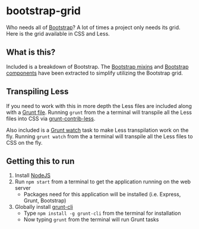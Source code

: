 # bootstrap-grid
Who needs all of [Bootstrap](http://getbootstrap.com/)? A lot of times a project only needs its grid. Here is the grid available in CSS and Less.

## What is this?
Included is a breakdown of Bootstrap. The [Bootstrap mixins](https://github.com/twbs/bootstrap/tree/master/less/mixins) and [Bootstrap components](https://github.com/twbs/bootstrap/tree/master/less) have been extracted to simplify utilizing the Bootstrap grid.
 
## Transpiling Less
If you need to work with this in more depth the Less files are included along with a [Grunt file](http://gruntjs.com/). Running `grunt` from the a terminal will transpile all the Less files into CSS via [grunt-contrib-less](https://github.com/gruntjs/grunt-contrib-less). 

Also included is a [Grunt watch](https://github.com/gruntjs/grunt-contrib-watch) task to make Less transpilation work on the fly. Running `grunt watch` from the a terminal will transpile all the Less files to CSS on the fly.

## Getting this to run
1) Install [NodeJS](https://nodejs.org/)
2) Run `npm start` from a terminal to get the application running on the web server
    * Packages need for this application will be installed (i.e. Express, Grunt, Bootstrap)
3) Globally install [grunt-cli](http://gruntjs.com/using-the-cli)
    * Type `npm install -g grunt-cli` from the terminal for installation
    * Now typing `grunt` from the terminal will run Grunt tasks